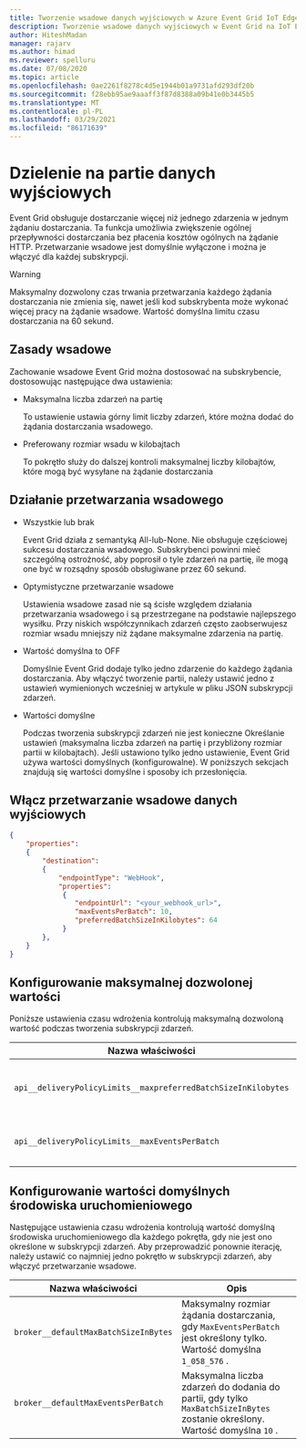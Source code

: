 ```yaml
---
title: Tworzenie wsadowe danych wyjściowych w Azure Event Grid IoT Edge | Microsoft Docs
description: Tworzenie wsadowe danych wyjściowych w Event Grid na IoT Edge.
author: HiteshMadan
manager: rajarv
ms.author: himad
ms.reviewer: spelluru
ms.date: 07/08/2020
ms.topic: article
ms.openlocfilehash: 0ae2261f8278c4d5e1944b01a9731afd293df20b
ms.sourcegitcommit: f28ebb95ae9aaaff3f87d8388a09b41e0b3445b5
ms.translationtype: MT
ms.contentlocale: pl-PL
ms.lasthandoff: 03/29/2021
ms.locfileid: "86171639"
---
```

# <a name="output-batching"></a>Dzielenie na partie danych wyjściowych

Event Grid obsługuje dostarczanie więcej niż jednego zdarzenia w jednym żądaniu dostarczania. Ta funkcja umożliwia zwiększenie ogólnej przepływności dostarczania bez płacenia kosztów ogólnych na żądanie HTTP. Przetwarzanie wsadowe jest domyślnie wyłączone i można je włączyć dla każdej subskrypcji.

> [!WARNING]
> Maksymalny dozwolony czas trwania przetwarzania każdego żądania dostarczania nie zmienia się, nawet jeśli kod subskrybenta może wykonać więcej pracy na żądanie wsadowe. Wartość domyślna limitu czasu dostarczania na 60 sekund.

## <a name="batching-policy"></a>Zasady wsadowe

Zachowanie wsadowe Event Grid można dostosować na subskrybencie, dostosowując następujące dwa ustawienia:

* Maksymalna liczba zdarzeń na partię

  To ustawienie ustawia górny limit liczby zdarzeń, które można dodać do żądania dostarczania wsadowego.

* Preferowany rozmiar wsadu w kilobajtach

  To pokrętło służy do dalszej kontroli maksymalnej liczby kilobajtów, które mogą być wysyłane na żądanie dostarczania

## <a name="batching-behavior"></a>Działanie przetwarzania wsadowego

* Wszystkie lub brak

  Event Grid działa z semantyką All-lub-None. Nie obsługuje częściowej sukcesu dostarczania wsadowego. Subskrybenci powinni mieć szczególną ostrożność, aby poprosił o tyle zdarzeń na partię, ile mogą one być w rozsądny sposób obsługiwane przez 60 sekund.

* Optymistyczne przetwarzanie wsadowe

  Ustawienia wsadowe zasad nie są ścisłe względem działania przetwarzania wsadowego i są przestrzegane na podstawie najlepszego wysiłku. Przy niskich współczynnikach zdarzeń często zaobserwujesz rozmiar wsadu mniejszy niż żądane maksymalne zdarzenia na partię.

* Wartość domyślna to OFF

  Domyślnie Event Grid dodaje tylko jedno zdarzenie do każdego żądania dostarczania. Aby włączyć tworzenie partii, należy ustawić jedno z ustawień wymienionych wcześniej w artykule w pliku JSON subskrypcji zdarzeń.

* Wartości domyślne

  Podczas tworzenia subskrypcji zdarzeń nie jest konieczne Określanie ustawień (maksymalna liczba zdarzeń na partię i przybliżony rozmiar partii w kilobajtach). Jeśli ustawiono tylko jedno ustawienie, Event Grid używa wartości domyślnych (konfigurowalne). W poniższych sekcjach znajdują się wartości domyślne i sposoby ich przesłonięcia.

## <a name="turn-on-output-batching"></a>Włącz przetwarzanie wsadowe danych wyjściowych

```json
{
    "properties":
    {
        "destination":
        {
            "endpointType": "WebHook",
            "properties":
             {
                "endpointUrl": "<your_webhook_url>",
                "maxEventsPerBatch": 10,
                "preferredBatchSizeInKilobytes": 64
             }
        },
    }
}
```

## <a name="configuring-maximum-allowed-values"></a>Konfigurowanie maksymalnej dozwolonej wartości

Poniższe ustawienia czasu wdrożenia kontrolują maksymalną dozwoloną wartość podczas tworzenia subskrypcji zdarzeń.

| Nazwa właściwości | Opis |
| ------------- | ----------- | 
| `api__deliveryPolicyLimits__maxpreferredBatchSizeInKilobytes` | Maksymalna dozwolona wartość dla `PreferredBatchSizeInKilobytes` pokrętła. Wartość domyślna `1033` .
| `api__deliveryPolicyLimits__maxEventsPerBatch` | Maksymalna dozwolona wartość dla `MaxEventsPerBatch` pokrętła. Wartość domyślna `50` .

## <a name="configuring-runtime-default-values"></a>Konfigurowanie wartości domyślnych środowiska uruchomieniowego

Następujące ustawienia czasu wdrożenia kontrolują wartość domyślną środowiska uruchomieniowego dla każdego pokrętła, gdy nie jest ono określone w subskrypcji zdarzeń. Aby przeprowadzić ponownie iterację, należy ustawić co najmniej jedno pokrętło w subskrypcji zdarzeń, aby włączyć przetwarzanie wsadowe.

| Nazwa właściwości | Opis |
| ------------- | ----------- |
| `broker__defaultMaxBatchSizeInBytes` | Maksymalny rozmiar żądania dostarczania, gdy `MaxEventsPerBatch` jest określony tylko. Wartość domyślna `1_058_576` .
| `broker__defaultMaxEventsPerBatch` | Maksymalna liczba zdarzeń do dodania do partii, gdy tylko `MaxBatchSizeInBytes` zostanie określony. Wartość domyślna `10` .
